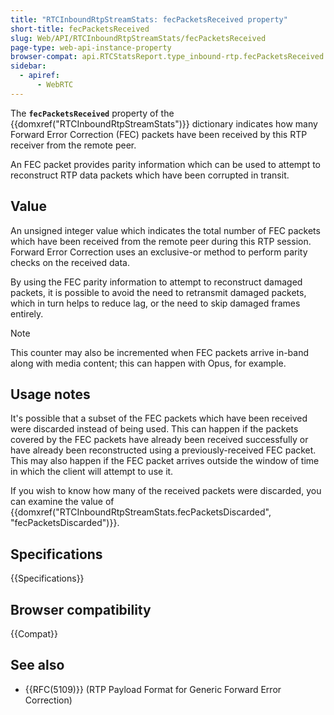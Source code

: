 ```yaml
---
title: "RTCInboundRtpStreamStats: fecPacketsReceived property"
short-title: fecPacketsReceived
slug: Web/API/RTCInboundRtpStreamStats/fecPacketsReceived
page-type: web-api-instance-property
browser-compat: api.RTCStatsReport.type_inbound-rtp.fecPacketsReceived
sidebar:
  - apiref:
      - WebRTC
---
```


The **`fecPacketsReceived`** property
of the {{domxref("RTCInboundRtpStreamStats")}} dictionary indicates how many
Forward Error Correction (FEC) packets have been received by this RTP receiver
from the remote peer.

An FEC packet provides parity information which can
be used to attempt to reconstruct RTP data packets which have been corrupted in
transit.

## Value

An unsigned integer value which indicates the total number of FEC packets which have
been received from the remote peer during this RTP session. Forward Error Correction
uses an exclusive-or method to perform parity checks on the received data.

By using the FEC parity information to attempt to reconstruct damaged packets, it is
possible to avoid the need to retransmit damaged packets, which in turn helps to
reduce lag, or the need to skip damaged frames entirely.

> [!NOTE]
> This counter may also be incremented when FEC packets arrive
> in-band along with media content; this can happen with Opus, for example.

## Usage notes

It's possible that a subset of the FEC packets which have been received were discarded
instead of being used. This can happen if the packets covered by the FEC packets have
already been received successfully or have already been reconstructed using a
previously-received FEC packet. This may also happen if the FEC packet arrives outside
the window of time in which the client will attempt to use it.

If you wish to know how many of the received packets were discarded, you can examine
the value of {{domxref("RTCInboundRtpStreamStats.fecPacketsDiscarded", "fecPacketsDiscarded")}}.

## Specifications

{{Specifications}}

## Browser compatibility

{{Compat}}

## See also

- {{RFC(5109)}} (RTP Payload Format for Generic Forward Error Correction)
